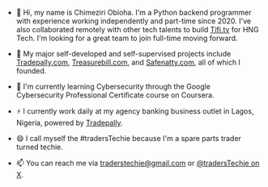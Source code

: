 - 👋 Hi, my name is Chimeziri Obioha. I'm a Python backend programmer with experience working independently and part-time since 2020. I've also collaborated remotely with other tech talents to build [Tifi.tv](https://tifi.tv) for HNG Tech. I'm looking for a great team to join full-time moving forward.

- 👀 My major self-developed and self-supervised projects include [Tradepally.com](https://Tradepally.com), [Treasurebill.com](https://Treasurebill.com), and [Safenatty.com](https://Safenatty.com), all of which I founded.

- 🌱 I'm currently learning Cybersecurity through the Google Cybersecurity Professional Certificate course on Coursera.

- ⚡ I currently work daily at my agency banking business outlet in Lagos, Nigeria, powered by [Tradepally](https://Tradepally.com).

- 😄 I call myself the #tradersTechie because I'm a spare parts trader turned techie.

- 📫 You can reach me via traderstechie@gmail.com or [@tradersTechie on X](https://x.com/tradersTechie).
